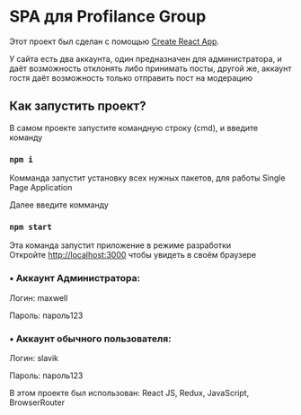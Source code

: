 # SPA для Profilance Group

Этот проект был сделан с помощью [Create React App](https://github.com/facebook/create-react-app).

У сайта есть два аккаунта, один предназначен для администратора, и даёт возможность отклонять либо принимать посты, другой же, аккаунт гостя даёт возможность только отправить пост на модерацию

## Как запустить проект? 

В самом проекте запустите командную строку (cmd), и введите команду 

### `npm i`

Комманда запустит установку всех нужных пакетов, для работы Single Page Application

Далее введите комманду

### `npm start`

Эта команда запустит приложение в режиме разработки\
Откройте [http://localhost:3000](http://localhost:3000) чтобы увидеть в своём браузере

### • Аккаунт Администратора:
Логин: maxwell

Пароль: пароль123

### • Аккаунт обычного пользователя:
Логин: slavik

Пароль: пароль123

В этом проекте был использован: React JS, Redux, JavaScript, BrowserRouter

